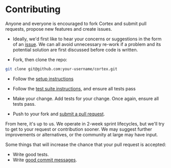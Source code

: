 # Contributing

Anyone and everyone is encouraged to fork Cortex and submit pull requests, propose new features and create issues.

* Ideally, we'd first like to hear your concerns or suggestions in the form of an [issue][issue]. We can all avoid
unnecessary re-work if a problem and its potential solution are first discussed before code is written.

* Fork, then clone the repo:

```sh
git clone git@github.com:your-username/cortex.git
```

* Follow the [setup instructions][setup]

* Follow the [test suite instructions][test-suite], and ensure all tests pass

* Make your change. Add tests for your change. Once again, ensure all tests pass.

* Push to your fork and [submit a pull request][pr].

From here, it's up to us. We operate in 2-week sprint lifecycles, but we'll try to get to your request or contribution
sooner. We may suggest further improvements or alternatives, or the community at large may have input.

Some things that will increase the chance that your pull request is accepted:

* Write good tests.
* Write [good commit messages][commit].

[issue]: https://github.com/cbdr/cortex/issues
[commit]: http://tbaggery.com/2008/04/19/a-note-about-git-commit-messages.html
[setup]: https://github.com/cbdr/cortex#setup
[pr]: https://github.com/cbdr/cortex/compare/
[test-suite]: https://github.com/cbdr/cortex#running-test-suite
